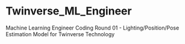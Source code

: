 # Twinverse_ML_Engineer
Machine Learning Engineer Coding Round 01 - Lighting/Position/Pose Estimation Model for Twinverse Technology
